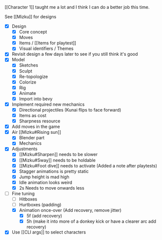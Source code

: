 [[Character 1]] taught me a lot and I think I can do a better job this time.

See [[Mizku]] for designs

- [x] Design
	- [x] Core concept
	- [x] Moves
	- [x] Items / [[Items for playtest]]
	- [x] Visual identifiers / Themes
- [x] Revisit design a few days later to see if you still think it's good
- [x] Model
	- [x] Sketches
	- [x] Sculpt
	- [x] Re-topologize
	- [x] Colorize
	- [x] Rig
	- [x] Animate
	- [x] Import into bevy
- [x] Implement required new mechanics
	- [x] Directional projectiles (Kunai flips to face forward)
	- [x] Items as cost
	- [x] Sharpness resource
- [x] Add moves in the game
- [x] Air [[Mizku#Rising sun]]
	- [x] Blender part
	- [x] Mechanics
- [x] Adjustments
	- [x] [[Mizku#Sharpen]] needs to be slower
	- [x] [[Mizku#Sway]] needs to be holdable
	- [x] [[Mizku#Foot dive]] needs to activate (Added a note after playtests)
	- [x] Stagger animations is pretty static
	- [x] Jump height is mad high
	- [x] Idle animation looks weird
	- [x] 2s Needs to move onwards less
- [ ] Fine tuning
	- [ ] Hitboxes
	- [ ] Hurtboxes (padding)
	- [x] Animation once-over (Add recovery, remove jitter)
		- [x] 5f (add recovery)
		- [x] 5h (make it into more of a donkey kick or have a clearer arc add recovery)
- [x] Use [[CLI args]] to select characters

